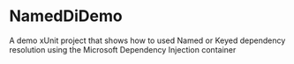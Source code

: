 # NamedDiDemo
A demo xUnit project that shows how to used Named or Keyed dependency resolution using the Microsoft Dependency Injection container
